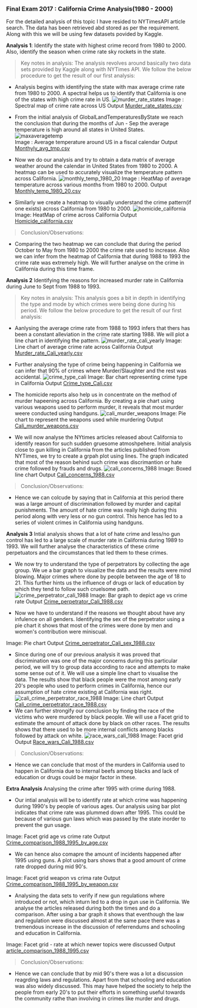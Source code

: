 ### Final Exam 2017 : California Crime Analysis(1980 - 2000)

For the detailed analysis of this topic I have resided to NYTimesAPI article search. The data has been retrieved abd stored as per the requirement. Along with this we will be using few datasets povided by Kaggle. 

**Analysis 1**:
Identify the state with highest crime record from 1980 to 2000. Also, identify the season when crime rate sky rockets in the state.

> Key notes in analysis:
The analysis revolves around basically two data sets provided by Kaggle along with NYTimes API. We follow the below procedure to get the result of our first analysis:  
- Analysis begins with identifying the state with max average crime rate from 1980 to 2000. A spectral helps us to identify that California is one of the states with high crime rate in US.
![murder_rate_states](https://cloud.githubusercontent.com/assets/18182515/25310269/d83a3350-27ae-11e7-9e8b-d9a4c54ab4d5.png)
Image : Spectral map of crime rate across US
Output
[Murder_rate_states.csv](https://github.com/praveen-sivadasan/Python/files/823082/Q1Analysis1Output.txt)

- From the initial analysis of GlobalLandTemperaturesByState we reach the conclusion that during the months of Jun - Sep the average temperature is high around all states in United States.  
![maxaveragetemp](https://cloud.githubusercontent.com/assets/18182515/25310267/cf565fac-27ae-11e7-96b3-398d949f5154.png)  
Image : Average temperature around US in a fiscal calendar
Output
[Monthyly_avg_tmp.csv](https://github.com/praveen-sivadasan/Python/files/823082/Q1Analysis1Output.txt)

- Now we do our analysis and try to obtain a data matrix of average weather around the calendar in United States from 1980 to 2000. A heatmap can be used to accurately visualize the temperature pattern across California.
![monthly_temp_1980_20](https://cloud.githubusercontent.com/assets/18182515/25310268/d29b6c20-27ae-11e7-8f8c-5347e499438b.png)
Image : HeatMap of average temperature across various months from 1980 to 2000.
Output
[Monthly_temp_1980_20.csv](https://github.com/praveen-sivadasan/Python/files/823082/Q1Analysis1Output.txt)
- Similarly we create a heatmap to visually understand the crime pattern(if one exists) across California from 1980 to 2000.
![homicide_california](https://cloud.githubusercontent.com/assets/18182515/25310264/bc9c28e2-27ae-11e7-85f9-850c3cad32bf.png)
Image: HeatMap of crime across California
Output
[Homicide_california.csv](https://github.com/praveen-sivadasan/Python/files/823082/Q1Analysis1Output.txt)

> Conclusion/Observations: 
- Comparing the two heatmap we can conclude that during the period October to May from 1980 to 2000 the crime rate used to increase. Also we can infer from the heatmap of California that during 1988 to 1993 the crime rate was extremely high. We will further analyse on the crime in California during this time frame.

**Analysis 2**
Identifying the reasons for increased murder rate in California during June to Sept from 1988 to 1993.

> Key notes in analysis:
This analysis goes a bit in depth in identifying the type and mode by which crimes were being done during his period. We follow the below procedure to get the result of our first analysis:
- Aanlysing the average crime rate from 1988 to 1993 infers that thers has been a constant alleviation in the crime rate starting 1988. We will plot a line chart in identifying the pattern.
![murder_rate_cali_yearly](https://cloud.githubusercontent.com/assets/18182515/25310303/8a463742-27af-11e7-91ec-a3d624595137.png)
Image: Line chart of average crime rate across California
Output
[Murder_rate_Cali_yearly.csv](https://github.com/praveen-sivadasan/Python/files/823082/Q1Analysis1Output.txt)

- Further analysing the type of crime being happening in California we can infer that 90% of crimes where Murder/Slaughter and the rest was accidental.
![crime_type_cali](https://cloud.githubusercontent.com/assets/18182515/25310305/8e56b348-27af-11e7-9a4d-f6b8c2faffea.png)
Image: Bar chart representing crime type in California
Output
[Crime_type_Cali.csv](https://github.com/praveen-sivadasan/Python/files/823082/Q1Analysis1Output.txt)

- The homicide reports also help us in concentrate on the method of murder hapeening across California. By creating a pie chart using various weapons used to perform murder, it reveals that most murder weere conducted using handguns.
![cali_murder_weapons](https://cloud.githubusercontent.com/assets/18182515/25310306/938ec80a-27af-11e7-8a32-60cbd8321448.png)
Image: Pie chart to represent the weapons used while murdering
Output
[Cali_murder_weapons.csv](https://github.com/praveen-sivadasan/Python/files/823082/Q1Analysis1Output.txt)

- We will now analyse the NYtimes articles released about California to identify reason for such sudden gruesome atmoshpehere. Initial analysis close to gun killing in California from the articles published from NYTimes, we try to create a grpah plot using lines. The graph indicated that most of the reason behind such crime was discrimantion or hate crime followed by frauds and drugs.
![cali_concerns_1988](https://cloud.githubusercontent.com/assets/18182515/25310302/88cb5f78-27af-11e7-903d-994b35b4c334.png)
Image: Boxed line chart
Output
[Cali_concerns_1988.csv](https://github.com/praveen-sivadasan/Python/files/823082/Q1Analysis1Output.txt)

> Conclusion/Observations:
- Hence we can colcude by saying that  in California at this period there was a large amount of discrimination followed by murder and capital punishments. The amount of hate crime was really high during this period along with very less or no gun control. This hence has led to a series of violent crimes in California using handguns.

**Analysis 3**
Intial analysis shows that a lot of hate crime and less/no gun control has led to a large scale of murder rate in California during 1989 to 1993. We will further analyse the characteristics of these crime perpetuators and the circumstances that led them to these crimes.

- We now try to understand the type of perpetrators by collecting the age group. We ue a bar graph to visualize the data and the results were mind blowing. Major crimes where done by people between the age of 18 to 21. This further hints us the influence of drugs or lack of education by which they tend to follow such cruelsome path.
![crime_perpetrator_cali_1988](https://cloud.githubusercontent.com/assets/18182515/25310332/65a8da42-27b0-11e7-8e5a-eeccc392d6b8.png)
Image: Bar graph to depict age vs crime rate
Output
[Crime_perpetrator_Cali_1988.csv](https://github.com/praveen-sivadasan/Python/files/823082/Q1Analysis1Output.txt)

- Now we have to understand if the reasons we thought about have any infulence on all genders. Identifying the sex of the perpetrator using a pie chart it shows that most of the crimes were done by men and women's contribution were miniscual.

Image: Pie chart
Output
[Crime_perpetrator_Cali_sex_1988.csv](https://github.com/praveen-sivadasan/Python/files/823082/Q1Analysis1Output.txt)
- Since during one of our previous analysis it was proved that discrimination was one of the major concerns during this particular period, we will try to group data according to race and attempts to make some sense out of it. We will use a simple line chart to visualise the data. The results show that black people were the most among early 20's people who used to perform crimes in California, hence our assumption of hate crime existing at California was right.  
![cali_crime_perpetrator_race_1988](https://cloud.githubusercontent.com/assets/18182515/25310333/65a999fa-27b0-11e7-9bac-bd5a6b98d793.png)
Image: Line chart
Output
[Cali_crime_perpetrator_race_1988.csv](https://github.com/praveen-sivadasan/Python/files/823082/Q1Analysis1Output.txt)
- We can further strongify our conclusion by finding the race of the victims who were murdered by black people. We will use a Facet grid to estimate the amount of attack done by black on other races. The results shows that there used to be more internal conflicts among blacks followed by attack on white.
![race_wars_cali_1988](https://cloud.githubusercontent.com/assets/18182515/25310335/65aa3db0-27b0-11e7-9fbc-3d0574d9ea26.png)
Image: Facet grid
Output
[Race_wars_Cali_1988.csv](https://github.com/praveen-sivadasan/Python/files/823082/Q1Analysis1Output.txt)

> Conclusion/Observations:
- Hence we can conclude that most of the murders in California used to happen in California due to internal beefs among blacks and lack of education or drugs could be major factor in these.

**Extra Analysis**
Analysing the crime after 1995 with crime during 1988.

- Our intial analysis will be to identify rate at which crime was happening during 1990's by people of various ages. Our analysis using bar plot indicates that crime rate was plummed down after 1995. This could be because of various gun laws which was passed by the state inorder to prevent the gun usage.

Image: Facet grid age vs crime rate
Output
[Crime_comparison_1988_1995_by_age.csv](https://github.com/praveen-sivadasan/Python/files/823082/Q1Analysis1Output.txt)
- We can hence also comapre the amount of incidents happened after 1995 using guns. A plot using bars shows that a good amount of crime rate dropped during mid 90's.  

Image: Facet grid weapon vs crima rate
Output
[Crime_comparison_1988_1995_by_weapon.csv](https://github.com/praveen-sivadasan/Python/files/823082/Q1Analysis1Output.txt)
- Analysing the data sets to verify if new gun regulations where introduced or not, which inturn led to a drop in gun use in California. We analyse the articles released during both the times and do a comparison. After using a bar graph it shows that eventhough the law and regulation were discussed almost at the same pace there was a tremendous increase in the discussion of referrendums and schooling and education in California.

Image: Facet grid - rate at which newer topics were discussed
Output
[article_comparison_1988_1995.csv](https://github.com/praveen-sivadasan/Python/files/823082/Q1Analysis1Output.txt)

> Conclusion/Observations:
- Hence we can conclude that by mid 90's there was a lot a discussion reagrding laws and regulations. Apart from that schooling and education was also widely discussed. This may have helped the society to help the people from early 20's to put their efforts in something useful towards the community rathe than involving in crimes like murder and drugs.



